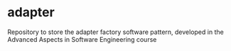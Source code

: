 # adapter
Repository to store the adapter factory software pattern, developed in the Advanced Aspects in Software Engineering course
